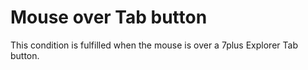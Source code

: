 # Mouse over Tab button #
This condition is fulfilled when the mouse is over a 7plus Explorer Tab button.